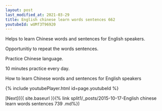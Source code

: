 ```yaml
---
layout: post
last_modified_at: 2021-03-29
title: English chinese learn words sentences 662 
youtubeId: wUMf3T96920
---
```

 
 
Helps to learn Chinese words and sentences for English speakers.

Opportunitiy to repeat the words sentences. 

Practice Chinese language. 
 
10 minutes practice every day. 
 
How to learn Chinese words and sentences for English speakers 
 
{% include youtubePlayer.html id=page.youtubeId %}
 
 
[Next]({{ site.baseurl }}{% link  split1/_posts/2015-10-17-English chinese learn words sentences 739 .md%})
 
